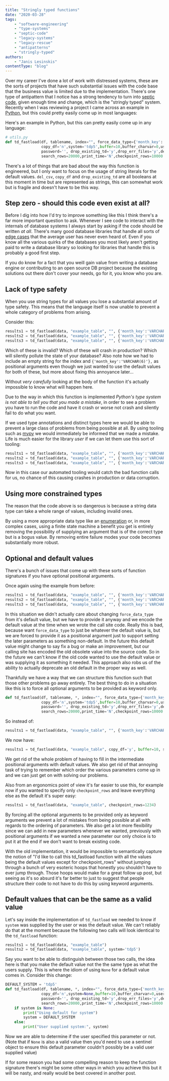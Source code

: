 ```yaml
---
title: "Stringly typed functions"
date: "2020-03-28"
tags: 
    - "software-engineering"
    - "type-systems"
    - "septic-code"
    - "legacy-systems"
    - "legacy-rescue"
    - "antipatterns"
    - "stringly-typed"
authors:
    - "Janis Lesinskis"
contentType: "blog"
---
```


Over my career I've done a lot of work with distressed systems, these are the sorts of projects that have such substantial issues with the code base that the business value is limited due to the implementation. There's one type of antipattern that I notice has a strong tendency to turn into [septic code](https://brucefwebster.com/2013/09/12/septic-code-why-some-large-it-projects-never-go-into-production/), given enough time and change, which is the "stringly typed" system. Recently when I was reviewing a project I came across an example in [Python](https://www.python.org/), but this could pretty easily come up in most languages:

Here's an example in Python, but this can pretty easily come up in any language:

```python
# utils.py
def td_fastload(df, tablename, index="", force_data_type={'month_key':'VARCHAR(6)'},
                copy_df='n',system='tdp5',buffer=10,buffer_charvar=0,username='',
                password='', drop_existing_td='y',drop_err_files='y',del_csv='y',
                search_rows=20000,print_time='N',checkpoint_rows=10000 ):
```

There's a lot of things that are bad about the way this function is engineered, but I only want to focus on the usage of string literals for the default values.
`del_csv`, `copy_df` and `drop_existing_td` are all booleans at this moment in time but are represented as strings, this can somewhat work but is fragile and doesn't have to be this way.

## Step zero - should this code even exist at all?

Before I dig into how I'd try to improve something like this I think there's a far more important question to ask. Whenever I see code to interact with the internals of database systems I always start by asking if the code should be written *at all*. There's many good database libraries that handle all sorts of [edge cases](/tutorial/2018-05-07/SQLite-foreign-keys/) that the average user has never even heard of. Even if you know all the various quirks of the databases you most likely aren't getting paid to write a database library so looking for libraries that handle this is probably a good first step.

If you do know for a fact that you weill gain value from writing a database engine or contributing to an open source DB project because the existing solutions out there don't cover your needs, go for it, you know who you are.

## Lack of type safety

When you use string types for all values you lose a substantial amount of type safety. This means that the language itself is now unable to prevent a whole category of problems from arising.

Consider this:

```python
results1 = td_fastload(data, "example_table", "", {'month_key':'VARCHAR(6)'}, 'y', 10, 'system10')
results2 = td_fastload(data, "example_table", "", {'month_key':'VARCHAR(6)'}, 10, 'y', 'system10')
results3 = td_fastload(data, "example_table", "", {'month_key':'VARCHAR(6)'}, 'system10', 10, 'y')
```

Which of these is invalid? Which of these will crash in production? Which will silently pollute the state of your database?
Also note how we had to include an empty string for the index and `{'month_key':'VARCHAR(6)'},` as positional arguments even though we just wanted to use the default values for both of these, but more about fixing this annoyance later...

Without *very carefully* looking at the body of the function it's actually impossible to know what will happen here.

Due to the way in which this function is implemented *Python's type system is not able to tell you that you made a mistake*, in order to see a problem you have to run the code and have it crash or worse not crash and silently fail to do what you want.

If we used type annotations and distinct types here we would be able to prevent a large class of problems from being possible at all. By using tooling such as [mypy](http://www.mypy-lang.org/) we would immediately be informed that we made a mistake. Life is much easier for the library *user* if we can let them use this sort of tooling:

```python
results1 = td_fastload(data, "example_table", "", {'month_key':'VARCHAR(6)'}, True, 10, 'system10')
results2 = td_fastload(data, "example_table", "", {'month_key':'VARCHAR(6)'}, 10, True, 'system10')
results3 = td_fastload(data, "example_table", "", {'month_key':'VARCHAR(6)'}, 'system10', 10, True)
```

Now in this case our automated tooling would catch the bad function calls for us, no chance of this causing crashes in production or data corruption.

## Using more constrained types

The reason that the code above is so dangerous is because a string data type can take a whole range of values, including invalid ones.

By using a more appropriate data type like an [enumeration](https://en.wikipedia.org/wiki/Enumerated_type) or, in more complex cases, using a finite state machine a benefit you get is entirely removing the possibility of supplying an argument that is of the correct type but is a bogus value. By removing entire failure modes your code becomes substantially more robust.

## Optional and default values

There's a bunch of issues that come up with these sorts of function signatures if you have optional positional arguments.

Once again using the example from before:

```python
results1 = td_fastload(data, "example_table", "", {'month_key':'VARCHAR(6)'}, 'y', 10, 'system10')
results2 = td_fastload(data, "example_table", "", {'month_key':'VARCHAR(6)'}, 10, 'y', 'system10')
results3 = td_fastload(data, "example_table", "", {'month_key':'VARCHAR(6)'}, 'system10', 10, 'y')
```

In this situation we didn't actually care about changing `force_data_type` from it's default value, but we have to provide it anyway and we encode the default value at the time when we wrote the call site code. Really this is bad, because want `force_data_type` to just be whatever the default value is, but we are forced to provide it as a positional argument just to support setting the later parameters as something non-default. In the future this default value might change to say fix a bug or make an improvement, but our calling site has encoded the old obsolete value into the source code. So in the future we can't know if the old code wanted to use the default value or was supplying it as something it needed. This approach also robs us of the ability to actually deprecate an old default in the proper way as well.

Thankfully we have a way that we can structure this function such that those other problems go away entirely.
The best thing to do in a situation like this is to force all optional arguments to be provided as keyword only.

```python
def td_fastload(df, tablename, *, index="", force_data_type={'month_key':'VARCHAR(6)'},
                copy_df='n',system='tdp5',buffer=10,buffer_charvar=0,username='',
                password='', drop_existing_td='y',drop_err_files='y',del_csv='y',
                search_rows=20000,print_time='N',checkpoint_rows=10000 ):
```

So instead of:

```python
results1 = td_fastload(data, "example_table", "", {'month_key':'VARCHAR(6)'}, 'y', 10, 'system10')
```

We now have:

```python
results1 = td_fastload(data, "example_table", copy_df='y', buffer=10, system='system10')
```

We get rid of the whole problem of having to fill in the intermediate positional arguments with default values. We also get rid of that annoying task of trying to remember which order the various parameters come up in and we can just get on with solving our problems.

Also from an ergonomics point of view it's far easier to use this, for example now if you wanted to specify only `checkpoint_rows` and leave everything else as the default it's super easy:

```python
results1 = td_fastload(data, "example_table", checkpoint_rows=1234)
```

By forcing all the optional arguments to be provided only as keyword arguments we prevent a lot of mistakes from being possible at all with regards to the ordering of parameters. We also get a lot more flexibility since we can add in new parameters whenever we wanted, previously with positional arguments if we wanted a new parameter our only choice is to put it at the end if we don't want to break existing code.

With the old implementation, it would be impossible to semantically capture the notion of "I'd like to call this td_fastload function with all the values being the default values except for checkpoint_rows" without jumping through a bunch of very esoteric hoops that honestly you shouldn't have to ever jump through. Those hoops would make for a great follow up post, but seeing as it's so absurd it's far better to just to suggest that people structure their code to not have to do this by using keyword arguments.

## Default values that can be the same as a valid value

Let's say inside the implementation of `td_fastload` we needed to know if `system` was supplied by the user or was the default value.
We can't reliably do that at the moment because the following two calls will look identical to the `td_fastload` function:

```python
results1 = td_fastload(data, "example_table")
results2 = td_fastload(data, "example_table", system='tdp5')
```

Say you want to be able to distinguish between those two calls, the idea here is that you make the default value not the the same type as what the users supply.
This is where the idiom of using `None` for a default value comes in. Consider this change:

```python
DEFAULT_SYSTEM = 'tdp5'
def td_fastload(df, tablename, *, index="", force_data_type={'month_key':'VARCHAR(6)'},
                copy_df='n',system=None,buffer=10,buffer_charvar=0,username='',
                password='', drop_existing_td='y',drop_err_files='y',del_csv='y',
                search_rows=20000,print_time='N',checkpoint_rows=10000 ):
    if system is None:
        print("Using default for system")
        system = DEFAULT_SYSTEM
    else:
        print("User supplied system:", system)
```

Now we are able to determine if the user specified this parameter or not.
(Note that if `None` is also a valid value then you'd need to use a sentinel object to ensure this default parameter couldn't possibly be a valid user supplied value)

If for some reason you had some compelling reason to keep the function signature there's might be some other ways in which you achieve this but it will be nasty, and really would be best covered in another post.
